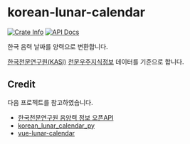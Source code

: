 # korean-lunar-calendar

<a href="https://crates.io/crates/korean-lunar-calendar/"><img alt="Crate Info" src="https://img.shields.io/crates/v/korean-lunar-calendar.svg"/></a>
<a href="https://docs.rs/korean-lunar-calendar/"><img alt="API Docs" src="https://img.shields.io/badge/docs.rs-korean--lunar--calendar-green"/></a>

한국 음력 날짜를 양력으로 변환합니다.

[한국천문연구원(KASI)][KASI] [천문우주지식정보][KASI-ASTRO] 데이터를 기준으로 합니다.


## Credit

다음 프로젝트를 참고하였습니다.

* [한국천문연구원 음양력 정보 오픈API](https://www.data.go.kr/data/15012679/openapi.do)
* [korean_lunar_calendar_py](https://github.com/usingsky/korean_lunar_calendar_py)
* [vue-lunar-calendar](https://github.com/KimWooHyun/vue-lunar-calendar)


[KASI]: https://www.kasi.re.kr/
[KASI-ASTRO]: https://astro.kasi.re.kr/life/pageView/8
